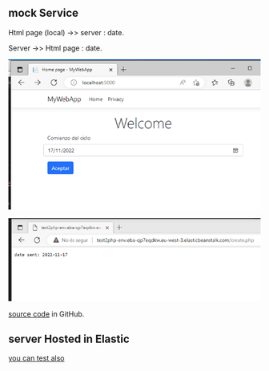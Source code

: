 ## mock Service

Html page (local) ->> server : date.
                 
Server ->> Html page : date.

![client](/images/net1.png "client caption")

![server](/images/net2.png "server caption")

[source code](https://github.com/rarmero/testwebnet.git) in GitHub.

## server Hosted in Elastic

[you can test also](http://test2php-env.eba-qp7eqdkw.eu-west-3.elasticbeanstalk.com/) 